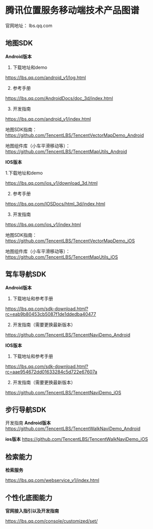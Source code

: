 # 腾讯位置服务移动端技术产品图谱
官网地址： lbs.qq.com

## 地图SDK

**Android版本**

1. 下载地址和demo

https://lbs.qq.com/android_v1/log.html

2. 参考手册

https://lbs.qq.com/AndroidDocs/doc_3d/index.html

3. 开发指南

https://lbs.qq.com/android_v1/index.html

地图SDK指南： https://github.com/TencentLBS/TencentVectorMapDemo_Android 

地图组件库（小车平滑移动等）：https://github.com/TencentLBS/TencentMapUtils_Android

**IOS版本**

1.下载地址和demo

https://lbs.qq.com/ios_v1/download_3d.html

2. 参考手册

https://lbs.qq.com/IOSDocs/html_3d/index.html

3. 开发指南

https://lbs.qq.com/ios_v1/index.html

地图SDK指南： https://github.com/TencentLBS/TencentVectorMapDemo_iOS

地图组件库（小车平滑移动等）：https://github.com/TencentLBS/TencentMapUtils_iOS

## 驾车导航SDK

**Android版本**
1. 下载地址和参考手册

https://lbs.qq.com/sdk-download.html?rc=eab9b80453cb5087f1de1ddedba40477

2. 开发指南（需要更换最新版本）

https://github.com/TencentLBS/TencentNaviDemo_Android

**IOS版本**

1. 下载地址和参考手册

https://lbs.qq.com/sdk-download.html?rc=aae954672dd01633284c5d722e67607a


2. 开发指南（需要更换最新版本）

https://github.com/TencentLBS/TencentNaviDemo_iOS


## 步行导航SDK
开发指南
**Android版本**
https://github.com/TencentLBS/TencentWalkNaviDemo_Android

**ios版本**
https://github.com/TencentLBS/TencentWalkNaviDemo_iOS


## 检索能力

**检索服务**

https://lbs.qq.com/webservice_v1/index.html


## 个性化底图能力

**官网接入指引以及开发指南**

https://lbs.qq.com/console/customized/set/





